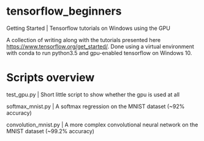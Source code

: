 # tensorflow_beginners
Getting Started | Tensorflow tutorials on Windows using the GPU

A collection of writing along with the tutorials presented here https://www.tensorflow.org/get_started/. 
Done using a virtual environment with conda to run python3.5 and gpu-enabled tensorflow on Windows 10.

# Scripts overview
test_gpu.py | Short little script to show whether the gpu is used at all

softmax_mnist.py | A softmax regression on the MNIST dataset (~92% accuracy)

convolution_mnist.py | A more complex convolutional neural network on the MNIST dataset (~99.2% accuracy)
